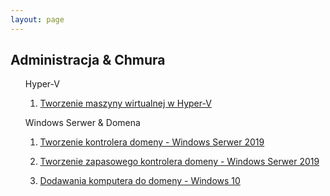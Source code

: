 ```yaml
---
layout: page
---
```


<section>
	<h1>Administracja & Chmura</h1>
	<ul>
		<p>Hyper-V
			<ol>
				<li><a href="{{ "/Hyper-V" | prepend: site.baseurl | replace: '//', '/' }}"><p>Tworzenie maszyny wirtualnej w Hyper-V</p></a></li>
			</ol>
		</p>
		<p>Windows Serwer & Domena
			<ol>
				<li><a href="{{ "/creating-DC" | prepend: site.baseurl | replace: '//', '/' }}"><p>Tworzenie kontrolera domeny - Windows Serwer 2019</p></a></li>
				<li><a href="{{ "/creating-DC-rep" | prepend: site.baseurl | replace: '//', '/' }}"><p>Tworzenie zapasowego kontrolera domeny - Windows Serwer 2019</p></a></li>
				<li><a href="{{ "/adding-computer-to-domain" | prepend: site.baseurl | replace: '//', '/' }}"><p>Dodawania komputera do domeny - Windows 10</p></a></li>
			</ol>
		</p>
	</ul>
</section>